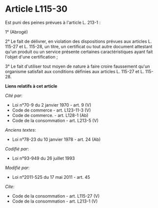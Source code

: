 # Article L115-30

Est puni des peines prévues à l'article L. 213-1 : 

1° (Abrogé) 

2° Le fait de délivrer, en violation des dispositions prévues aux articles L. 115-27 et L. 115-28, un titre, un certificat ou
tout autre document attestant qu'un produit ou un service présente certaines caractéristiques ayant fait l'objet d'une
certification ; 

3° Le fait d'utiliser tout moyen de nature à faire croire faussement qu'un organisme satisfait aux conditions définies aux
articles L. 115-27 et L. 115-28.

**Liens relatifs à cet article**

_Cité par_:

  - Loi n°70-9 du 2 janvier 1970 - art. 9 (V)
  - Code de commerce - art. L123-11-3 (V)
  - Code de commerce. - art. L128-1 (Ab)
  - Code de la consommation - art. L213-5 (V)

_Anciens textes_:

  - Loi n°78-23 du 10 janvier 1978 - art. 24 (Ab)

_Codifié par_:

  - Loi n°93-949 du 26 juillet 1993

_Modifié par_:

  - Loi n°2011-525 du 17 mai 2011 - art. 45

_Cite_:

  - Code de la consommation - art. L115-27 (V)
  - Code de la consommation - art. L213-1 (V)
